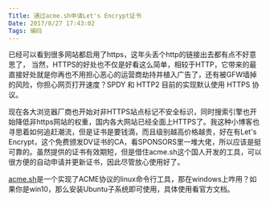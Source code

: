 ```yaml
---
Title: 通过acme.sh申请Let's Encrypt证书
Date: 2017/8/27 17:43:02
Tags: 编码
---
```


已经可以看到很多网站都启用了https，这年头丢个http的链接出去都有点不好意思了，
当然，HTTPS的好处也不仅是好看这么简单，相较于HTTP，它带来的最直接好处就是你再也不用担心恶心的运营商劫持并植入广告了，还有被GFW墙掉的风险，你担心网页打开速度？SPDY 和 HTTP2 目前的实现默认使用 HTTPS 协议。  

现在各大浏览器厂商也开始对非HTTPS站点标记不安全标识，同时搜索引擎也开始降低非https网站的权重，国内各大网站已经全面上HTTPS了。我这种小博客也寻思着如何追赶潮流，但是证书是要钱滴，而且级别越高价格越贵，好在有Let's Encrypt，这个免费颁发DV证书的CA，看SPONSORS里一堆大佬，所以应该是挺可靠的。虽然提供的证书有效期短，但是借住acme.sh这个国人开发的工具，可以很方便的自动申请并更新证书，因此尽管放心使用好了。

[acme.sh](https://github.com/Neilpang/acme.sh)是一个实现了ACME协议的linux命令行工具，那在windows上咋用？如果你是win10，那么安装Ubuntu子系统即可使用，具体使用看官方文档。